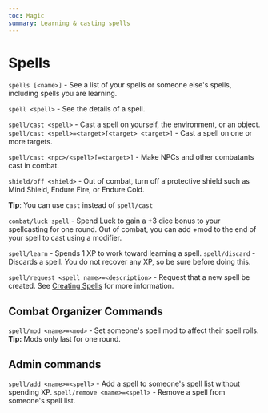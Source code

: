 ```yaml
---
toc: Magic
summary: Learning & casting spells
---
```

# Spells
`spells [<name>]` - See a list of your spells or someone else's spells, including spells you are learning.

`spell <spell>` - See the details of a spell.

`spell/cast <spell>` - Cast a spell on yourself, the environment, or an object.
`spell/cast <spell>=<target>[<target> <target>]` - Cast a spell on one or more targets.

`spell/cast <npc>/<spell>[=<target>]` - Make NPCs and other combatants cast in combat.

`shield/off <shield>` - Out of combat, turn off a protective shield such as Mind Shield, Endure Fire, or Endure Cold.

**Tip**: You can use `cast` instead of `spell/cast`

`combat/luck spell` - Spend Luck to gain a +3 dice bonus to your spellcasting for one round.
Out of combat, you can add +mod to the end of your spell to cast using a modifier.

`spell/learn` <spell> - Spends 1 XP to work toward learning a spell.
`spell/discard` <spell> - Discards a spell. You do not recover any XP, so be sure before doing this.

`spell/request <spell name>=<description>` - Request that a new spell be created. See [Creating Spells](http://spiritlakemu.com/wiki/magic_system) for more information.

## Combat Organizer Commands
`spell/mod <name>=<mod>` - Set someone's spell mod to affect their spell rolls.
**Tip:** Mods only last for one round.

## Admin commands
`spell/add <name>=<spell>` - Add a spell to someone's spell list without spending XP.
`spell/remove <name>=<spell>` - Remove a spell from someone's spell list.
